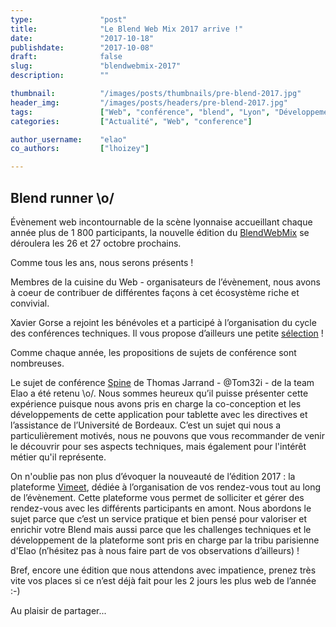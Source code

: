```yaml
---
type:               "post"
title:              "Le Blend Web Mix 2017 arrive !"
date:               "2017-10-18"
publishdate:        "2017-10-08"
draft:              false
slug:               "blendwebmix-2017"
description:        ""

thumbnail:          "/images/posts/thumbnails/pre-blend-2017.jpg"
header_img:         "/images/posts/headers/pre-blend-2017.jpg"
tags:               ["Web", "conférence", "blend", "Lyon", "Développement", "Design", "Business"]
categories:         ["Actualité", "Web", "conference"]

author_username:    "elao"
co_authors:         ["lhoizey"]

---
```

## Blend runner \o/

Évènement web incontournable de la scène lyonnaise accueillant chaque année plus de 1 800 participants, la nouvelle édition du [BlendWebMix](http://www.blendwebmix.com/) se déroulera les 26 et 27 octobre prochains. 

Comme tous les ans, nous serons présents !

Membres de la cuisine du Web - organisateurs de l’évènement, nous avons à coeur de contribuer de différentes façons à cet écosystème riche et convivial.

Xavier Gorse a rejoint les bénévoles et a participé à l’organisation du cycle des conférences techniques. Il vous propose d’ailleurs une petite [sélection](http://www.blendwebmix.com/selection-tech-de-xavier-gorse/) !

Comme chaque année, les propositions de sujets de conférence sont nombreuses.

Le sujet de conférence [Spine](https://www.elao.com/fr/etudes-de-cas/spine/) de Thomas Jarrand - @Tom32i - de la team Elao a été retenu \o/. Nous sommes heureux qu’il puisse présenter cette expérience puisque nous avons pris en charge la co-conception et les développements de cette application pour tablette avec les directives et l’assistance de l’Université de Bordeaux.
C’est un sujet qui nous a particulièrement motivés, nous ne pouvons que vous recommander de venir le découvrir pour ses aspects techniques, mais également pour l'intérêt métier qu'il représente.  

On n'oublie pas non plus d’évoquer la nouveauté de l’édition 2017 : la plateforme [Vimeet](https://www.elao.com/fr/etudes-de-cas/vimeet/), dédiée à l’organisation de vos rendez-vous tout au long de l’évènement. Cette plateforme vous permet de solliciter et gérer des rendez-vous avec les différents participants en amont. 
Nous abordons le sujet parce que c’est un service pratique et bien pensé pour valoriser et enrichir votre Blend mais aussi parce que les challenges techniques et le développement de la plateforme sont pris en charge par la tribu parisienne d'Elao (n’hésitez pas à nous faire part de vos observations d’ailleurs) !

Bref, encore une édition que nous attendons avec impatience, prenez très vite vos places si ce n’est déjà fait pour les 2 jours les plus web de l’année :-)

Au plaisir de partager...
